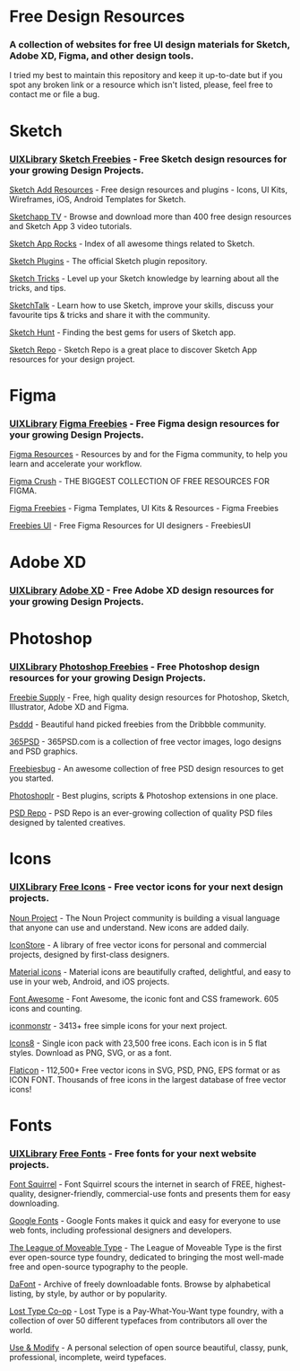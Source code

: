# Free Design Resources
### A collection of websites for free UI design materials for Sketch, Adobe XD, Figma, and other design tools.

I tried my best to maintain this repository and keep it up-to-date but if you spot any broken link or a resource which isn't listed, please, feel free to contact me or file a bug.

# Sketch
### [UIXLibrary](https://uixlibrary.com) [Sketch Freebies](https://uixlibrary.com/resources/created/in/sketch) - Free Sketch design resources for your growing Design Projects.

[Sketch Add Resources](https://www.sketchappsources.com/) - Free design resources and plugins - Icons, UI Kits, Wireframes, iOS, Android Templates for Sketch.

[Sketchapp TV](http://sketchapp.tv/) - Browse and download more than 400 free design resources and Sketch App 3 video tutorials.

[Sketch App Rocks](http://sketchapp.rocks/) - Index of all awesome things related to Sketch.

[Sketch Plugins](http://sketchapp.com/extensions/plugins/) - The official Sketch plugin repository.

[Sketch Tricks](http://sketchtricks.com/) - Level up your Sketch knowledge by learning about all the tricks, and tips.

[SketchTalk](http://sketchtalk.io/) - Learn how to use Sketch, improve your skills, discuss your favourite tips & tricks and share it with the community.

[Sketch Hunt](http://sketchhunt.com/) - Finding the best gems for users of Sketch app.

[Sketch Repo](https://sketchrepo.com/) - Sketch Repo is a great place to discover Sketch App resources for your design project.

# Figma
### [UIXLibrary](https://uixlibrary.com) [Figma Freebies](https://uixlibrary.com/resources/created/in/figma) - Free Figma design resources for your growing Design Projects.

[Figma Resources](https://www.figma.com/resources/) - Resources by and for the Figma community, to help you learn and accelerate your workflow.

[Figma Crush](https://www.figmacrush.com/) - THE BIGGEST COLLECTION OF FREE RESOURCES FOR FIGMA.

[Figma Freebies](https://www.figmafreebies.com/) - Figma Templates, UI Kits & Resources - Figma Freebies

[Freebies UI](https://freebiesui.com/figma-freebies/) - Free Figma Resources for UI designers - FreebiesUI


# Adobe XD
### [UIXLibrary](https://uixlibrary.com) [Adobe XD](https://uixlibrary.com/resources/created/in/adobe-xd) - Free Adobe XD design resources for your growing Design Projects.

# Photoshop
### [UIXLibrary](https://uixlibrary.com) [Photoshop Freebies](https://uixlibrary.com/resources/created/in/photoshop) - Free Photoshop design resources for your growing Design Projects.

[Freebie Supply](https://freebiesupply.com/) - Free, high quality design resources for Photoshop, Sketch, Illustrator, Adobe XD and Figma.

[Psddd](http://www.psddd.co/) - Beautiful hand picked freebies from the Dribbble community.

[365PSD](http://365psd.com/) - 365PSD.com is a collection of free vector images, logo designs and PSD graphics.

[Freebiesbug](http://freebiesbug.com/psd-freebies/) - An awesome collection of free PSD design resources to get you started.

[Photoshoplr](http://madebyvadim.tumblr.com/) - Best plugins, scripts & Photoshop extensions in one place.

[PSD Repo](https://psdrepo.com/) - PSD Repo is an ever-growing collection of quality PSD files designed by talented creatives.


# Icons
### [UIXLibrary](https://uixlibrary.com) [Free Icons](https://uixlibrary.com/resources/of/category/icons) - Free vector icons for your next design projects.

[Noun Project](https://thenounproject.com/) - The Noun Project community is building a visual language that anyone can use and understand. New icons are added daily.

[IconStore](https://iconstore.co/) - A library of free vector icons for personal and commercial projects, designed by first-class designers.

[Material icons](https://design.google.com/icons/) - Material icons are beautifully crafted, delightful, and easy to use in your web, Android, and iOS projects.

[Font Awesome](http://fortawesome.github.io/Font-Awesome/icons/) - Font Awesome, the iconic font and CSS framework. 605 icons and counting.

[iconmonstr](http://iconmonstr.com/) - 3413+ free simple icons for your next project.

[Icons8](https://icons8.com/) - Single icon pack with 23,500 free icons. Each icon is in 5 flat styles. Download as PNG, SVG, or as a font.

[Flaticon](http://www.flaticon.com/) - 112,500+ Free vector icons in SVG, PSD, PNG, EPS format or as ICON FONT. Thousands of free icons in the largest database of free vector icons!
# Fonts
### [UIXLibrary](https://uixlibrary.com) [Free Fonts](https://uixlibrary.com/resources/search/by/fonts) - Free fonts for your next website projects.

[Font Squirrel](https://www.fontsquirrel.com/) - Font Squirrel scours the internet in search of FREE, highest-quality, designer-friendly, commercial-use fonts and presents them for easy downloading.

[Google Fonts](https://www.google.com/fonts) - Google Fonts makes it quick and easy for everyone to use web fonts, including professional designers and developers.

[The League of Moveable Type](https://www.theleagueofmoveabletype.com/) - The League of Moveable Type is the first ever open-source type foundry, dedicated to bringing the most well-made free and open-source typography to the people.

[DaFont](http://www.dafont.com/) - Archive of freely downloadable fonts. Browse by alphabetical listing, by style, by author or by popularity.

[Lost Type Co-op](http://www.losttype.com/) - Lost Type is a Pay-What-You-Want type foundry, with a collection of over 50 different typefaces from contributors all over the world.

[Use & Modify](http://usemodify.com/) - A personal selection of open source beautiful, classy, punk, professional, incomplete, weird typefaces.








